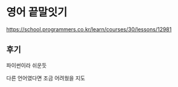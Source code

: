 # 영어 끝말잇기

https://school.programmers.co.kr/learn/courses/30/lessons/12981


## 후기

파이썬이라 쉬운듯

다른 언어였다면 조금 어려웠을 지도
